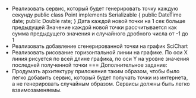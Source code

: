 * Реализовать сервис, который будет генерировать точку каждую секунду
public class Point implements Serializable {
public DateTime date;
public Double rate;
}
Дата каждой новой точки на 1 сек больше предыдущей
Значение каждой новой точки рассчитывается как сумма предыдущего значения и
случайного дробного числа от -1 до 1
* Реализовать добавление сгенерированной точки на график SciChart
* Реализовать рисование горизонтальной линии на графике. По оси X линия рисуется
по всей длине графика, по оси Y на уровне значения последней полученной точки
===
Дополнительное задание:
* Продумать архитектуру приложения таким образом, чтобы было легко добавить
сервис, который будет получать точки из интернета, а не генерировать случайным
образом. Сервисы должны быть легко взаимозаменяемы.
